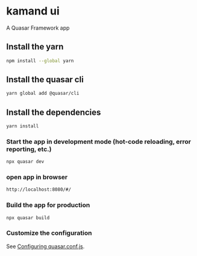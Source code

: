 # kamand ui

A Quasar Framework app

## Install the yarn 
```bash
npm install --global yarn

```
## Install the quasar cli 
```bash
yarn global add @quasar/cli

```

## Install the dependencies
```bash
yarn install
```

### Start the app in development mode (hot-code reloading, error reporting, etc.)
```bash
npx quasar dev
```

### open app in browser
```bash
http://localhost:8080/#/
```


### Build the app for production
```bash
npx quasar build
```

### Customize the configuration
See [Configuring quasar.conf.js](https://v1.quasar.dev/quasar-cli/quasar-conf-js).
